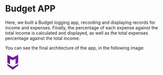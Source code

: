 # Budget APP

Here, we built a Budget logging app,
recording and displaying records for income and expenses.
Finally, the percentage of each expense against the total income is
calculated and displayed, as well as the total expenses percentage
against the total income.

You can see the final architecture of the app, in the following image:

![Budget App - Final architecture](https://github.com/adam-p/markdown-here/raw/master/src/common/images/icon48.png "Budget App - Final architecture")